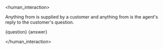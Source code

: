 <human_interaction>

Anything from <question> is supplied by a customer and anything from <answer> is the agent's reply to the customer's question.

<question>{question}</question>
<answer>{answer}</answer>

</human_interaction>
